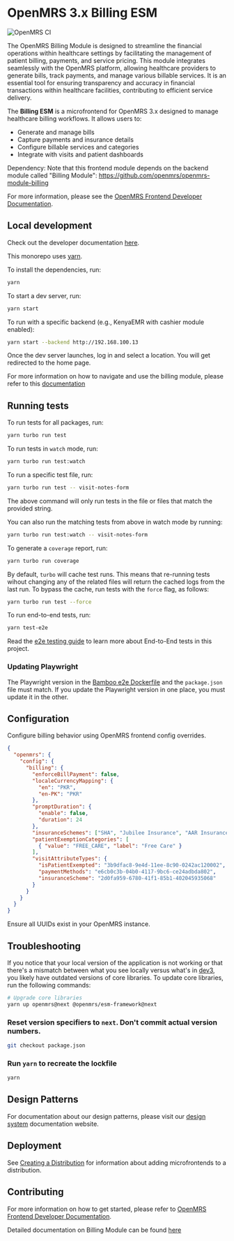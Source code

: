 # OpenMRS 3.x Billing ESM

![OpenMRS CI](https://github.com/openmrs/openmrs-esm-billing-app/actions/workflows/ci.yml/badge.svg)

The OpenMRS Billing Module is designed to streamline the financial operations within healthcare settings by facilitating the management of patient billing, payments, and service pricing. This module integrates seamlessly with the OpenMRS platform, allowing healthcare providers to generate bills, track payments, and manage various billable services. It is an essential tool for ensuring transparency and accuracy in financial transactions within healthcare facilities, contributing to efficient service delivery.

The **Billing ESM** is a microfrontend for OpenMRS 3.x designed to manage healthcare billing workflows. It allows users to:

- Generate and manage bills
- Capture payments and insurance details
- Configure billable services and categories
- Integrate with visits and patient dashboards

Dependency: Note that this frontend module depends on the backend module called "Billing Module": https://github.com/openmrs/openmrs-module-billing

For more information, please see the
[OpenMRS Frontend Developer Documentation](https://openmrs.atlassian.net/wiki/x/IABBHg).

## Local development

Check out the developer documentation [here](https://openmrs.atlassian.net/wiki/x/IABBHg).

This monorepo uses [yarn](https://yarnpkg.com).

To install the dependencies, run:

```bash
yarn
```

To start a dev server, run:

```bash
yarn start
```

To run with a specific backend (e.g., KenyaEMR with cashier module enabled):

```bash
yarn start --backend http://192.168.100.13
```

Once the dev server launches, log in and select a location. You will get redirected to the home page.

For more information on how to navigate and use the billing module, please refer to this [documentation](https://www.notion.so/ucsf-ighs/Billing-User-Manual-7f0427617e714b7db14432312cbb7cad) 

## Running tests

To run tests for all packages, run:

```bash
yarn turbo run test
```

To run tests in `watch` mode, run:

```bash
yarn turbo run test:watch
```
To run a specific test file, run:

```bash
yarn turbo run test -- visit-notes-form
```

The above command will only run tests in the file or files that match the provided string.

You can also run the matching tests from above in watch mode by running:

```bash
yarn turbo run test:watch -- visit-notes-form
```

To generate a `coverage` report, run:

```bash
yarn turbo run coverage
```

By default, `turbo` will cache test runs. This means that re-running tests wihout changing any of the related files will return the cached logs from the last run. To bypass the cache, run tests with the `force` flag, as follows:

```bash
yarn turbo run test --force
```

To run end-to-end tests, run:

```bash
yarn test-e2e
```

Read the [e2e testing guide](https://openmrs.atlassian.net/wiki/x/Z8CEAQ) to learn more about End-to-End tests in this project.

### Updating Playwright

The Playwright version in the [Bamboo e2e Dockerfile](e2e/support/bamboo/playwright.Dockerfile#L2) and the `package.json` file must match. If you update the Playwright version in one place, you must update it in the other.

## Configuration

Configure billing behavior using OpenMRS frontend config overrides.

```json
{
  "openmrs": {
    "config": {
      "billing": {
        "enforceBillPayment": false,
        "localeCurrencyMapping": {
          "en": "PKR",
          "en-PK": "PKR"
        },
        "promptDuration": {
          "enable": false,
          "duration": 24
        },
        "insuranceSchemes": ["SHA", "Jubilee Insurance", "AAR Insurance"],
        "patientExemptionCategories": [
          { "value": "FREE_CARE", "label": "Free Care" }
        ],
        "visitAttributeTypes": {
          "isPatientExempted": "3b9dfac8-9e4d-11ee-8c90-0242ac120002",
          "paymentMethods": "e6cb0c3b-04b0-4117-9bc6-ce24adbda802",
          "insuranceScheme": "2d0fa959-6780-41f1-85b1-402045935068"
        }
      }
    }
  }
}
```

Ensure all UUIDs exist in your OpenMRS instance.

## Troubleshooting

If you notice that your local version of the application is not working or that there's a mismatch between what you see locally versus what's in [dev3](https://dev3.openmrs.org/openmrs/spa), you likely have outdated versions of core libraries. To update core libraries, run the following commands:

```bash
# Upgrade core libraries
yarn up openmrs@next @openmrs/esm-framework@next
```

### Reset version specifiers to `next`. Don't commit actual version numbers.
```bash
git checkout package.json
```

### Run `yarn` to recreate the lockfile
```bash
yarn
```
## Design Patterns

For documentation about our design patterns, please visit our [design system](https://zeroheight.com/23a080e38/p/880723--introduction) documentation website.


## Deployment

See [Creating a Distribution](https://openmrs.atlassian.net/wiki/x/IABBHg) for information about adding microfrontends to a distribution.

## Contributing

For more information on how to get started, please refer to [OpenMRS Frontend Developer Documentation](https://openmrs.atlassian.net/wiki/x/94ABCQ).

Detailed documentation on Billing Module can be found [here](https://openmrs.atlassian.net/wiki/x/0w2bAQ)

